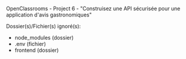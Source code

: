 OpenClassrooms - Project 6 - "Construisez une API sécurisée pour une application d'avis gastronomiques"

Dossier(s)/Fichier(s) ignoré(s):

- node_modules (dossier)
- .env (fichier)
- frontend (dossier)
